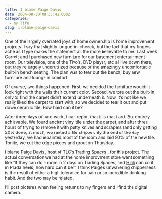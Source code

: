 ```yaml
---
title: I blame Paige Davis
date: 2004-08-30T08:35:42.000Z
categories:
  - my life
slug: i-blame-paige-davis
---
```

One of the largely overrated joys of home ownership is home improvement projects. I say that slightly tongue-in-cheeck, but the fact that my fingers ache as I type makes the statement all the more believable to me. Last week Garrett and I purchased new furniture for our basement entertainment room. Our television, one of the Tivo’s, DVD player, etc all live down there, but they’re largely underutilized because of the amazingly uncomfortable built-in bench seating. The plan was to tear out the bench, buy new furniture and lounge in comfort.

Of course, two things happened. First, we decided the furniture wouldn’t look right with the walls their current color. Second, we tore out the built-in, only to find the carpet didn’t extend underneath it. Now, it’s not like we really liked the carpet to start with, so we decided to tear it out and put down ceramic tile. How hard can it be?

After three days of hard work, I can report that it is that hard. But entirely achievable. We found ancient vinyl tile under the carpet, and after three hours of trying to remove it with putty knives and scrapers (and only getting 20% done, at most), we rented a tile stripper. By the end of the day yesterday, we had repainted most of the room and laid 90% of the new tile. Tonite, we cut the edge pieces and grout on Thursday.

I blame [Paige Davis][1] , host of [TLC’s][2]  [Trading Spaces][3] , for this project. The actual conversation we had at the home improvment store went something like “If they can do a room in 2 days on Trading Spaces, and [Hildi][4]  can do it in Prada heels, how hard can it be?” I think Paige’s unwavering chipperness is the result of either a high tolerance for pain or an incredible drinking habit. And the two may be related.

I’ll post pictures when feeling returns to my fingers and I find the digital camera.



 [1]: http://tlc.discovery.com/fansites/tradingspaces/bio/bio_11.html
 [2]: http://tlc.com
 [3]: http://tlc.discovery.com/fansites/tradingspaces/tradingspaces.html
 [4]: http://tlc.discovery.com/fansites/tradingspaces/bio/bio_05.html

